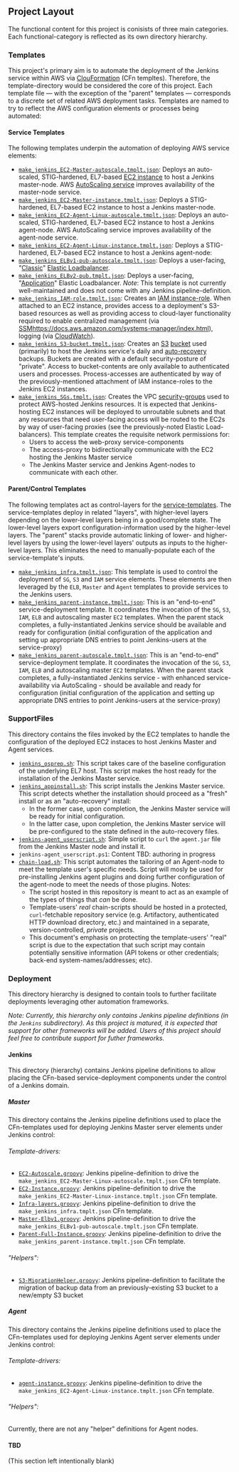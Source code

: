 ## Project Layout

The functional content for this project is conisists of three main categories. Each functional-category is reflected as its own directory hierarchy.

### Templates

This project's primary aim is to automate the deployment of the Jenkins service within AWS via [ClouFormation](https://aws.amazon.com/cloudformation/aws-cloudformation-templates/) (CFn templtes). Therefore, the template-directory would be considered the core of this project. Each template file &mdash; with the exception of the "parent" templates &mdash; corresponds to a discrete set of related AWS deployment tasks. Templates are named to try to reflect the AWS configuration elements or processes being automated:

#### Service Templates

The following templates underpin the automation of deploying AWS service elements:

* [`make_jenkins_EC2-Master-autoscale.tmplt.json`](/Templates/make_jenkins_EC2-Master-autoscale.tmplt.json): Deploys an auto-scaled, STIG-hardened, EL7-based [EC2 instance](https://aws.amazon.com/ec2/) to host a Jenkins master-node. AWS [AutoScaling service](https://aws.amazon.com/autoscaling/) improves availability of the master-node service.
* [`make_jenkins_EC2-Master-instance.tmplt.json`](/Templates/make_jenkins_EC2-Master-instance.tmplt.json): Deploys a STIG-hardened, EL7-based EC2 instance to host a Jenkins master-node.
* [`make_jenkins_EC2-Agent-Linux-autoscale.tmplt.json`](/Templates/make_jenkins_EC2-Agent-Linux-autoscale.tmplt.json): Deploys an auto-scaled, STIG-hardened, EL7-based EC2 instance to host a Jenkins agent-node. AWS AutoScaling service improves availability of the agent-node service.
* [`make_jenkins_EC2-Agent-Linux-instance.tmplt.json`](/Templates/make_jenkins_EC2-Agent-Linux-instance.tmplt.json): Deploys a STIG-hardened, EL7-based EC2 instance to host a Jenkins agent-node:
* [`make_jenkins_ELBv1-pub-autoscale.tmplt.json`](/Templates/make_jenkins_ELBv1-pub-autoscale.tmplt.json): Deploys a user-facing, "[Classic](https://docs.aws.amazon.com/elasticloadbalancing/latest/classic/introduction.html)" [Elastic Loadbalancer](https://docs.aws.amazon.com/elasticloadbalancing/index.html). 
* [`make_jenkins_ELBv2-pub.tmplt.json`](/Templates/make_jenkins_ELBv2-pub.tmplt.json): Deploys a user-facing, "[Application](https://docs.aws.amazon.com/elasticloadbalancing/latest/application/introduction.html)" Elastic Loadbalancer. _Note_: This template is not currently well-maintained and does not come with any Jenkins pipeline-definition.
* [`make_jenkins_IAM-role.tmplt.json`](/Templates/make_jenkins_IAM-role.tmplt.json): Creates an [IAM instance-role](https://docs.aws.amazon.com/AWSEC2/latest/UserGuide/iam-roles-for-amazon-ec2.html). When attached to an EC2 instance, provides access to a deployment's S3-based resources as well as providing access to cloud-layer functionality required to enable centralized management (via [SSM]()https://docs.aws.amazon.com/systems-manager/index.html), logging (via [CloudWatch](https://docs.aws.amazon.com/AmazonCloudWatch/latest/logs/WhatIsCloudWatchLogs.html)). 
* [`make_jenkins_S3-bucket.tmplt.json`](/Templates/make_jenkins_S3-bucket.tmplt.json): Creates an [S3](https://aws.amazon.com/s3/) [bucket](https://docs.aws.amazon.com/AmazonS3/latest/dev/UsingBucket.html) used (primarily) to host the Jenkins service's daily and [auto-recovery](/docs/AutoRecovery.md) backups. Buckets are created with a default security-posture of "private". Access to bucket-contents are only available to authenticated users and processes. Process-accesses are authenticated by way of the previously-mentioned attachment of IAM instance-roles to the Jenkins EC2 instances.
* [`make_jenkins_SGs.tmplt.json`](/Templates/make_jenkins_SGs.tmplt.json): Creates the VPC [security-groups](https://docs.aws.amazon.com/vpc/latest/userguide/VPC_SecurityGroups.html) used to protect AWS-hosted Jenkins resources. It is expected that Jenkins-hosting EC2 instances will be deployed to unroutable subnets and that any resources that need user-facing access will be routed to the EC2s by way of user-facing proxies (see the previously-noted Elastic Load-balancers). This template creates the requisite network permissions for:
    * Users to access the web-proxy service-components
    * The access-proxy to bidirectionally communicate with the EC2 hosting the Jenkins Master service
    * The Jenkins Master service and Jenkins Agent-nodes to communicate with each other.

#### Parent/Control Templates

The following templates act as control-layers for the [service-templates](/docs/ProjectLayout.md#service-templates). The service-templates deploy in related "layers", with higher-level layers depending on the lower-level layers being in a good/complete state. The lower-level layers export configuration-information used by the higher-level layers. The "parent" stacks provide automatic linking of lower- and higher-level layers by using the lower-level layers' outputs as inputs to the higher-level layers. This eliminates the need to manually-populate each of the service-template's inputs.

* [`make_jenkins_infra.tmplt.json`](/Templates/make_jenkins_infra.tmplt.json): This template is used to control the deployment of `SG`, `S3` and `IAM` service elements. These elements are then leveraged by the `ELB`, `Master` and `Agent` templates to provide services to the Jenkins users.
* [`make_jenkins_parent-instance.tmplt.json`](/Templates/make_jenkins_parent-instance.tmplt.json): This is an "end-to-end" service-deployment template. It coordinates the invocation of the `SG`, `S3`, `IAM`, `ELB` and autoscaling master `EC2` templates. When the parent stack completes, a fully-instantiated Jenkins service should be available and ready for configuration (initial configuration of the application and setting up appropriate DNS entries to point Jenkins-users at the service-proxy)
* [`make_jenkins_parent-autoscale.tmplt.json`](/Templates/make_jenkins_parent-autoscale.tmplt.json): This is an "end-to-end" service-deployment template. It coordinates the invocation of the `SG`, `S3`, `IAM`, `ELB` and autoscaling master `EC2` templates. When the parent stack completes, a fully-instantiated Jenkins service - with enhanced service-availability via AutoScaling - should be available and ready for configuration (initial configuration of the application and setting up appropriate DNS entries to point Jenkins-users at the service-proxy)

### SupportFiles

This directory contains the files invoked by the EC2 templates to handle the configuration of the deployed EC2 instaces to host Jenkins Master and Agent services.

* [`jenkins_osprep.sh`](/SupportFiles/jenkins_osprep.sh): This script takes care of the baseline configuration of the underlying EL7 host. This script makes the host ready for the installation of the Jenkins Master service.
* [`jenkins_appinstall.sh`](/SupportFiles/jenkins_appinstall.sh): This script installs the Jenkins Master service. This script detects whether the installation should proceed as a "fresh" install or as an "auto-recovery" install:
    * In the former case, upon completion, the Jenkins Master service will be ready for initial configuration.
    * In the latter case, upon completion, the Jenkins Master service will be pre-configured to the state defined in the auto-recovery files.
* [`jenkins-agent_userscript.sh`](/SupportFiles/jenkins-agent_userscript.sh): Simple script to `curl` the `agent.jar` file from the Jenkins Master node and install it.
* `jenkins-agent_userscript.ps1`: Content TBD: authoring in progress
* [`chain-load.sh`](/SupportFiles/chain-load.sh): This script automates the tailoring of an Agent-node to meet the template user's specific needs. Script will mosly be used for pre-installing Jenkins agent plugins and doing further configuration of the agent-node to meet the needs of those plugins. Notes:
    * The script hosted in this repository is meant to act as an example of the types of things that _can_ be done.
    * Template-users' _real_ chain-scripts should be hosted in a protected, `curl`-fetchable repository service (e.g. Artifactory, authenticated HTTP download directory, etc.) and maintained in a separate, version-controlled, _private_ projects.
    * This document's emphasis on protecting the template-users' "real" script is due to the expectation that such script may contain potentially sensitive information (API tokens or other credentials; back-end system-names/addresses; etc).

### Deployment

This directory hierarchy is designed to contain tools to further facilitate deployments leveraging other automation frameworks.

_Note: Currently, this hierarchy only contains Jenkins pipeline definitions (in the `Jenkins` subdirectory). As this project is matured, it is expected that support for other frameworks will be added. Users of this project should feel free to contribute support for futher frameworks._

#### Jenkins

This directory (hierarchy) contains Jenkins pipeline definitions to allow placing the CFn-based service-deployment components under the control of a Jenkins domain.

##### Master

This directory contains the Jenkins pipeline definitions used to place the CFn-templates used for deploying Jenkins Master server elements under Jenkins control:

###### Template-drivers:

* [`EC2-Autoscale.groovy`](/Deployment/Jenkins/master/EC2-Autoscale.groovy): Jenkins pipeline-definition to drive the `make_jenkins_EC2-Master-Linux-autoscale.tmplt.json` CFn template.
* [`EC2-Instance.groovy`](/Deployment/Jenkins/master/EC2-Instance.groovy): Jenkins pipeline-definition to drive the `make_jenkins_EC2-Master-Linux-instance.tmplt.json` CFn template.
* [`Infra-layers.groovy`](/Deployment/Jenkins/master/Infra-layers.groovy): Jenkins pipeline-definition to drive the `make_jenkins_infra.tmplt.json` CFn template.
* [`Master-Elbv1.groovy`](/Deployment/Jenkins/master/Master-Elbv1.groovy): Jenkins pipeline-definition to drive the `make_jenkins_ELBv1-pub-autoscale.tmplt.json` CFn template.
* [`Parent-Full-Instance.groovy`](/Deployment/Jenkins/master/Parent-Full-Instance.groovy): Jenkins pipeline-definition to drive the `make_jenkins_parent-instance.tmplt.json` CFn template.

###### "Helpers":

* [`S3-MigrationHelper.groovy`](/Deployment/Jenkins/master/S3-MigrationHelper.groovy): Jenkins pipeline-definition to facilitate the migration of backup data from an previously-existing S3 bucket to a new/empty S3 bucket

##### Agent

This directory contains the Jenkins pipeline definitions used to place the CFn-templates used for deploying Jenkins Agent server elements under Jenkins control:

###### Template-drivers:

* [`agent-instance.groovy`](/Deployment/Jenkins/agent/agent-instance.groovy): Jenkins pipeline-definition to drive the `make_jenkins_EC2-Agent-Linux-instance.tmplt.json` CFn template.


###### "Helpers":

Currently, there are not any "helper" definitions for Agent nodes.

#### TBD

(This section left intentionally blank)
